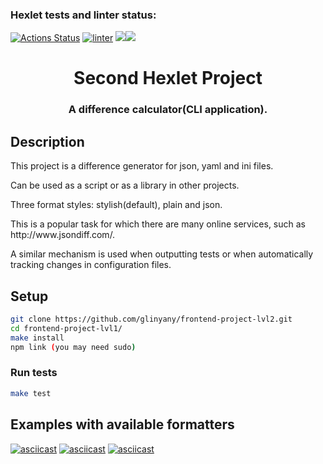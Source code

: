 ### Hexlet tests and linter status:
[![Actions Status](https://github.com/glinyany/frontend-project-lvl2/workflows/hexlet-check/badge.svg)](https://github.com/glinyany/frontend-project-lvl2/actions)
[![linter](https://github.com/glinyany/frontend-project-lvl2/actions/workflows/linter-check.yml/badge.svg)](https://github.com/glinyany/frontend-project-lvl2/actions/workflows/linter-check.yml)
<a href="https://codeclimate.com/github/glinyany/frontend-project-lvl2/test_coverage"><img src="https://api.codeclimate.com/v1/badges/f4dbf79c0df4cb7f8cd7/test_coverage" /></a><a href="https://codeclimate.com/github/glinyany/frontend-project-lvl2/maintainability"><img src="https://api.codeclimate.com/v1/badges/f4dbf79c0df4cb7f8cd7/maintainability" /></a>

<h1 align="center">Second Hexlet Project</h1>
<h3 align="center">A difference calculator(CLI application).</h3>
<h2>Description</h2>
<p>This project is a difference generator for json, yaml and ini files.</p>
<p>Can be used as a script or as a library in other projects.</p>
<p>Three format styles: stylish(default), plain and json.</p> 
<p>This is a popular task for which there are many online services, such as http://www.jsondiff.com/.</p>
<p>A similar mechanism is used when outputting tests or when automatically tracking changes in configuration files.</p>

## Setup

```sh
git clone https://github.com/glinyany/frontend-project-lvl2.git
cd frontend-project-lvl1/
make install
npm link (you may need sudo)
```

### Run tests

```sh
make test
```

<h2>Examples with available formatters</h2>

[![asciicast](https://asciinema.org/a/DdDimQwmZIKlT830i8GbTRISY.svg)](https://asciinema.org/a/DdDimQwmZIKlT830i8GbTRISY)
[![asciicast](https://asciinema.org/a/EyyIi0E7BN8nK8Ht1P2YoCgOb.svg)](https://asciinema.org/a/EyyIi0E7BN8nK8Ht1P2YoCgOb)
[![asciicast](https://asciinema.org/a/7zjTxEoOwJiMMkrAigJ35xcqG.svg)](https://asciinema.org/a/7zjTxEoOwJiMMkrAigJ35xcqG)
